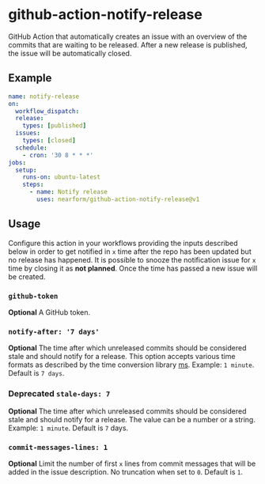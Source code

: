 # github-action-notify-release

GitHub Action that automatically creates an issue with an overview of the commits that are waiting to be released. After a new release is published, the issue will be automatically closed.

## Example

```yaml
name: notify-release
on:
  workflow_dispatch:
  release:
    types: [published]
  issues:
    types: [closed]
  schedule:
    - cron: '30 8 * * *'
jobs:
  setup:
    runs-on: ubuntu-latest
    steps:
      - name: Notify release
        uses: nearform/github-action-notify-release@v1
```

## Usage

Configure this action in your workflows providing the inputs described below in order to get notified in `x` time after the repo has been updated but no release has happened.
It is possible to snooze the notification issue for `x` time by closing it as **not planned**. Once the time has passed a new issue will be created.

### `github-token`

**Optional** A GitHub token.

### `notify-after: '7 days'`

**Optional** The time after which unreleased commits should be considered stale and should notify for a release.
This option accepts various time formats as described by the time conversion library [ms](https://github.com/vercel/ms).
Example: `1 minute`.
Default is `7 days`.

### **Deprecated** `stale-days: 7`

**Optional** The time after which unreleased commits should be considered stale and should notify for a release. The value can be a number or a string.
Example: `1 minute`.
Default is `7` days.

### `commit-messages-lines: 1`

**Optional** Limit the number of first `x` lines from commit messages that will be added in the issue description. No truncation when set to `0`. Default is `1`.
